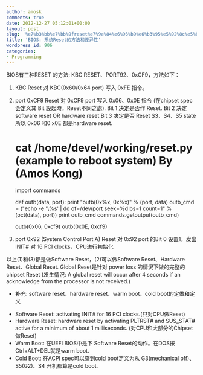 ```yaml
---
author: amosk
comments: true
date: 2012-12-27 05:12:01+00:00
layout: post
slug: '%e7%b3%bb%e7%bb%9freset%e7%9a%84%e6%96%b9%e6%b3%95%e5%92%8c%e5%b7%ae%e5%bc%82%e6%80%a7'
title: 'BIOS: 系统Reset的方法和差异性'
wordpress_id: 906
categories:
- Programming
---
```


BIOS有三种RESET 的方法: KBC RESET、PORT92、0xCF9，方法如下：

1. KBC Reset
对 KBC(0x60/0x64 port) 写入 0xFE 指令。

2. port 0xCF9 Reset
对 0xCF9 port 写入 0x06、0x0E 指令 (在chipset spec会定义其 Bit 設起時，Reset不同之處).
Bit 1 决定是否作 Reset.
Bit 2 决定 software reset OR hardware reset
Bit 3 决定是否 Reset S3、S4、S5 state
所以 0x06 和0 x0E 都是hardware reset.

    
    # cat /home/devel/working/reset.py (example to reboot system) By (Amos Kong)
    import commands
    
    def outb(data, port):
        print "outb(0x%x, 0x%x)" % (port, data)
        outb_cmd = ("echo -e '\\%s' | dd of=/dev/port seek=%d bs=1 count=1" %
                    (oct(data), port))
        print outb_cmd
        commands.getoutput(outb_cmd)
    
    outb(0x06, 0xcf9)
    outb(0x0E, 0xcf9)


3. port 0x92 (System Control Port A) Reset
对 0x92 port 的Bit 0 设置1，发出 INIT# 对 16 PCI clocks，CPU进行初始化

以上(1)和(3)都是做Software Reset，(2)可以做Software Reset、Hardware Reset、Global Reset. Global Reset是针对 power loss 的情況下做的完整的chipset Reset (发生情況: A global reset will occur after 4 seconds if an acknowledge from the processor is not received.)

* 补充: software reset、hardware reset、warm boot、cold boot的定做和定义
+ Software Reset: activating INIT# for 16 PCI clocks.(只对CPU做Reset)
+ Hardware Reset: hardware reset by activating PLTRST# and SUS_STAT# active for a minimum of about 1 milliseconds. (对CPU和大部分的Chipset做Reset)
+ Warm Boot: 在UEFI BIOS中是下 Software Reset的动作。在DOS按Ctrl+ALT+DEL就是warm boot.
+ Cold Boot: 在ACPI spec可以查到cold boot定义为从 G3(mechanical off)、S5(G2)、S4 开机都算是cold boot.
